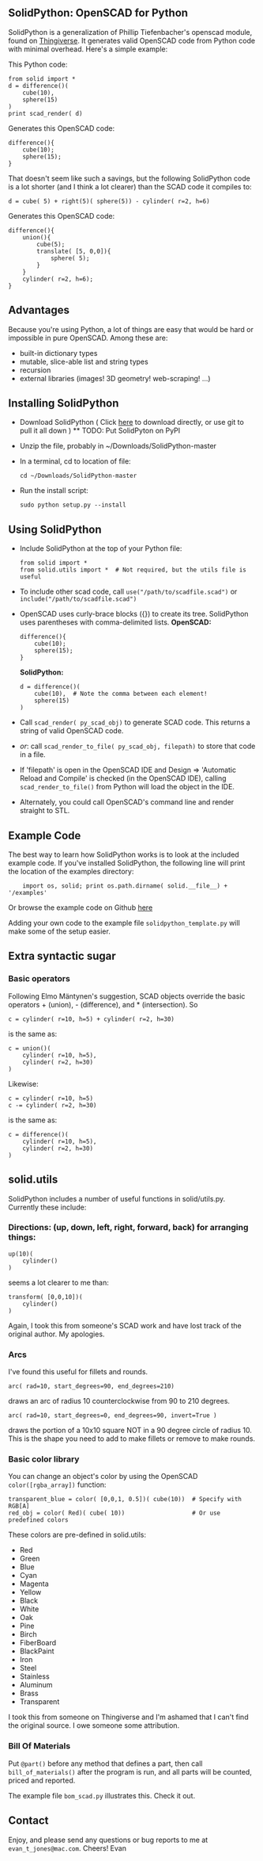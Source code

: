 SolidPython:  OpenSCAD for Python
-----------------------

SolidPython is a generalization of Phillip Tiefenbacher's openscad module, 
found on [Thingiverse](http://www.thingiverse.com/thing:1481).  It generates valid OpenSCAD 
code from Python code with minimal overhead.  Here's a simple example:
    
This Python code: 

    from solid import *
    d = difference()(
        cube(10),
        sphere(15)
    )
    print scad_render( d)
 

Generates this OpenSCAD code:

    difference(){
        cube(10);
        sphere(15);
    }

That doesn't seem like such a savings, but the following SolidPython code is a 
lot shorter (and I think a lot clearer) than the SCAD code it compiles to:

    d = cube( 5) + right(5)( sphere(5)) - cylinder( r=2, h=6)

Generates this OpenSCAD code:

    difference(){
        union(){
            cube(5);
            translate( [5, 0,0]){
                sphere( 5);
            }
        }
        cylinder( r=2, h=6);
    }

Advantages
----------
Because you're using Python, a lot of things are easy that would be hard or 
impossible in pure OpenSCAD.  Among these are:

* built-in dictionary types
* mutable, slice-able list and string types
* recursion
* external libraries (images! 3D geometry!  web-scraping! ...)

Installing SolidPython
----------------------
*   Download SolidPython ( Click [here](https://github.com/SolidCode/SolidPython/archive/master.zip) to download directly, or use git to pull it all down ) ** TODO: Put SolidPyton on PyPI
*   Unzip the file, probably in ~/Downloads/SolidPython-master
*   In a terminal, cd to location of file:
  
        cd ~/Downloads/SolidPython-master
*   Run the install script: 

        sudo python setup.py --install

Using SolidPython
-------------------------
*   Include SolidPython at the top of your Python file:

        from solid import *
        from solid.utils import *  # Not required, but the utils file is useful
*   To include other scad code, call ```use("/path/to/scadfile.scad")``` or ```include("/path/to/scadfile.scad")```
*   OpenSCAD uses curly-brace blocks ({}) to create its tree.  SolidPython uses
    parentheses with comma-delimited lists.
    __OpenSCAD:__
    
        difference(){
            cube(10);
            sphere(15);
        }

    __SolidPython:__
    
        d = difference()(
            cube(10),  # Note the comma between each element!
            sphere(15)
        )
           
*   Call ```scad_render( py_scad_obj)``` to generate SCAD code. This returns a string 
    of valid OpenSCAD code.
*   *or*: call ```scad_render_to_file( py_scad_obj, filepath)``` to
    store that code in a file. 
*   If 'filepath' is open in the OpenSCAD IDE and Design =>
    'Automatic Reload and Compile' is checked (in the OpenSCAD IDE), calling
    ```scad_render_to_file()``` from Python will load the object in
    the IDE.
*   Alternately, you could call OpenSCAD's command line and render straight 
    to STL.   
    
Example Code
------------
The best way to learn how SolidPython works is to look at the included example code. 
If you've installed SolidPython, the  following line will print the location of 
the examples directory:

        import os, solid; print os.path.dirname( solid.__file__) + '/examples'
        
Or browse the example code on Github [here](https://github.com/SolidCode/SolidPython/tree/master/examples)

Adding your own code to the example file `solidpython_template.py` will make some of the setup easier.

Extra syntactic sugar
---------------------
### Basic operators
Following Elmo Mäntynen's suggestion, SCAD objects override 
the basic operators + (union), - (difference), and * (intersection).
So

    c = cylinder( r=10, h=5) + cylinder( r=2, h=30)
is the same as:

    c = union()(
        cylinder( r=10, h=5),
        cylinder( r=2, h=30)
    )

Likewise:

    c = cylinder( r=10, h=5)
    c -= cylinder( r=2, h=30)

is the same as:

    c = difference()(
        cylinder( r=10, h=5),
        cylinder( r=2, h=30)
    )



solid.utils
-----------
SolidPython includes a number of useful functions in solid/utils.py.  Currently these include:
    
### Directions: (up, down, left, right, forward, back) for arranging things:
    
    up(10)(
        cylinder()
    )

seems a lot clearer to me than:

    transform( [0,0,10])(
        cylinder()
    )
    
Again, I took this from someone's SCAD work and have lost track of the 
original author.  My apologies.
    
### Arcs
I've found this useful for fillets and rounds.

    arc( rad=10, start_degrees=90, end_degrees=210)

draws an arc of radius 10 counterclockwise from 90 to 210 degrees. 

    arc( rad=10, start_degrees=0, end_degrees=90, invert=True ) 

draws the portion of a 10x10 square NOT in a 90 degree circle of radius 10.
This is the shape you need to add to make fillets or remove to make rounds.
    
### Basic color library
You can change an object's color by using the OpenSCAD ```color([rgba_array])``` function:

    transparent_blue = color( [0,0,1, 0.5])( cube(10))  # Specify with RGB[A]
    red_obj = color( Red)( cube( 10))                   # Or use predefined colors

These colors are pre-defined in solid.utils:

* Red        
* Green      
* Blue       
* Cyan       
* Magenta    
* Yellow     
* Black      
* White      
* Oak        
* Pine       
* Birch      
* FiberBoard 
* BlackPaint 
* Iron       
* Steel      
* Stainless  
* Aluminum   
* Brass      
* Transparent


I took this from someone on Thingiverse and I'm 
ashamed that I can't find the original source.  I owe someone some 
attribution.
    
### Bill Of Materials
Put ```@part()``` before any method that defines a part, then 
call ```bill_of_materials()``` after the program is run, and all parts will be 
counted, priced and reported. 

The example file `bom_scad.py` illustrates this. Check it out.

Contact
-------
Enjoy, and please send any questions or bug reports to me at ```evan_t_jones@mac.com```. Cheers!
Evan
